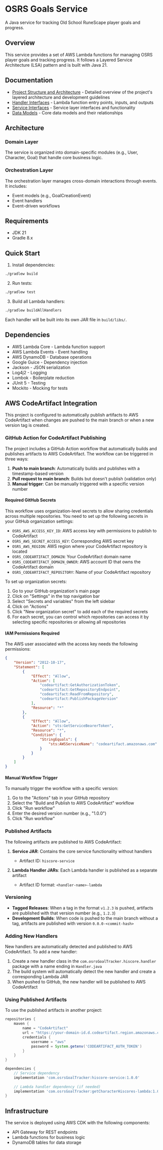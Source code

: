 # OSRS Goals Service

A Java service for tracking Old School RuneScape player goals and progress.

## Overview

This service provides a set of AWS Lambda functions for managing OSRS player goals and tracking progress. It follows a Layered Service Architecture (LSA) pattern and is built with Java 21.

## Documentation

- [Project Structure and Architecture](docs/ARCHITECTURE.md) - Detailed overview of the project's layered architecture and development guidelines
- [Handler Interfaces](docs/HANDLERS.md) - Lambda function entry points, inputs, and outputs
- [Service Interfaces](docs/SERVICES.md) - Service layer interfaces and functionality
- [Data Models](docs/MODELS.md) - Core data models and their relationships

## Architecture

### Domain Layer
The service is organized into domain-specific modules (e.g., User, Character, Goal) that handle core business logic.

### Orchestration Layer
The orchestration layer manages cross-domain interactions through events. It includes:
- Event models (e.g., GoalCreationEvent)
- Event handlers
- Event-driven workflows

## Requirements

- JDK 21
- Gradle 8.x

## Quick Start

1. Install dependencies:
```bash
./gradlew build
```

2. Run tests:
```bash
./gradlew test
```

3. Build all Lambda handlers:
```bash
./gradlew buildAllHandlers
```

Each handler will be built into its own JAR file in `build/libs/`.

## Dependencies

- AWS Lambda Core - Lambda function support
- AWS Lambda Events - Event handling
- AWS DynamoDB - Database operations
- Google Guice - Dependency injection
- Jackson - JSON serialization
- Log4j2 - Logging
- Lombok - Boilerplate reduction
- JUnit 5 - Testing
- Mockito - Mocking for tests

## AWS CodeArtifact Integration

This project is configured to automatically publish artifacts to AWS CodeArtifact when changes are pushed to the main branch or when a new version tag is created.

### GitHub Action for CodeArtifact Publishing

The project includes a GitHub Action workflow that automatically builds and publishes artifacts to AWS CodeArtifact. The workflow can be triggered in three ways:

1. **Push to main branch**: Automatically builds and publishes with a timestamp-based version
2. **Pull request to main branch**: Builds but doesn't publish (validation only)
3. **Manual trigger**: Can be manually triggered with a specific version number

#### Required GitHub Secrets

This workflow uses organization-level secrets to allow sharing credentials across multiple repositories. You need to set up the following secrets in your GitHub organization settings:

- `OSRS_AWS_ACCESS_KEY_ID`: AWS access key with permissions to publish to CodeArtifact
- `OSRS_AWS_SECRET_ACCESS_KEY`: Corresponding AWS secret key
- `OSRS_AWS_REGION`: AWS region where your CodeArtifact repository is located
- `OSRS_CODEARTIFACT_DOMAIN`: Your CodeArtifact domain name
- `OSRS_CODEARTIFACT_DOMAIN_OWNER`: AWS account ID that owns the CodeArtifact domain
- `OSRS_CODEARTIFACT_REPOSITORY`: Name of your CodeArtifact repository

To set up organization secrets:

1. Go to your GitHub organization's main page
2. Click on "Settings" in the top navigation bar
3. Select "Secrets and variables" from the left sidebar
4. Click on "Actions"
5. Click "New organization secret" to add each of the required secrets
6. For each secret, you can control which repositories can access it by selecting specific repositories or allowing all repositories

#### IAM Permissions Required

The AWS user associated with the access key needs the following permissions:

```json
{
    "Version": "2012-10-17",
    "Statement": [
        {
            "Effect": "Allow",
            "Action": [
                "codeartifact:GetAuthorizationToken",
                "codeartifact:GetRepositoryEndpoint",
                "codeartifact:ReadFromRepository",
                "codeartifact:PublishPackageVersion"
            ],
            "Resource": "*"
        },
        {
            "Effect": "Allow",
            "Action": "sts:GetServiceBearerToken",
            "Resource": "*",
            "Condition": {
                "StringEquals": {
                    "sts:AWSServiceName": "codeartifact.amazonaws.com"
                }
            }
        }
    ]
}
```

#### Manual Workflow Trigger

To manually trigger the workflow with a specific version:

1. Go to the "Actions" tab in your GitHub repository
2. Select the "Build and Publish to AWS CodeArtifact" workflow
3. Click "Run workflow"
4. Enter the desired version number (e.g., "1.0.0")
5. Click "Run workflow"

### Published Artifacts

The following artifacts are published to AWS CodeArtifact:

1. **Service JAR**: Contains the core service functionality without handlers
   - Artifact ID: `hiscore-service`

2. **Lambda Handler JARs**: Each Lambda handler is published as a separate artifact
   - Artifact ID format: `<handler-name>-lambda`

### Versioning

- **Tagged Releases**: When a tag in the format `v1.2.3` is pushed, artifacts are published with that version number (e.g., `1.2.3`)
- **Development Builds**: When code is pushed to the main branch without a tag, artifacts are published with version `0.0.0-<commit-hash>`

### Adding New Handlers

New handlers are automatically detected and published to AWS CodeArtifact. To add a new handler:

1. Create a new handler class in the `com.osrsGoalTracker.hiscore.handler` package with a name ending in `Handler.java`
2. The build system will automatically detect the new handler and create a corresponding Lambda JAR
3. When pushed to GitHub, the new handler will be published to AWS CodeArtifact

### Using Published Artifacts

To use the published artifacts in another project:

```gradle
repositories {
    maven {
        name = "CodeArtifact"
        url = "https://your-domain-id.d.codeartifact.region.amazonaws.com/maven/your-repo/"
        credentials {
            username = "aws"
            password = System.getenv('CODEARTIFACT_AUTH_TOKEN')
        }
    }
}

dependencies {
    // Service dependency
    implementation 'com.osrsGoalTracker:hiscore-service:1.0.0'
    
    // Lambda handler dependency (if needed)
    implementation 'com.osrsGoalTracker:getCharacterHiscores-lambda:1.0.0'
}
```

## Infrastructure

The service is deployed using AWS CDK with the following components:

- API Gateway for REST endpoints
- Lambda functions for business logic
- DynamoDB tables for data storage 
